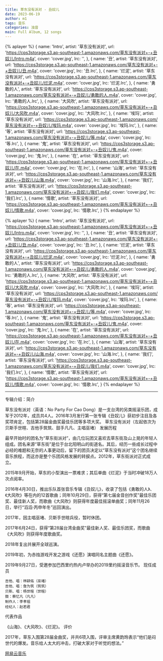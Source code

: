 ```yaml
---
title: 草东没有派对 - 丑奴儿
date: 2023-06-19
author: m1
tags: 音乐
categories: 浊音
main: Full Album, 12 songs
---
```


{% aplayer %}
{
name: 'Intro',
artist: '草东没有派对',
url: 'https://cps3storage.s3.ap-southeast-1.amazonaws.com/草东没有派对+-+丑奴儿/Intro.m4a',
cover: 'cover.jpg',
lrc: '',
},
{
name: '丑',
artist: '草东没有派对',
url: 'https://cps3storage.s3.ap-southeast-1.amazonaws.com/草东没有派对+-+丑奴儿/丑.m4a',
cover: 'cover.jpg',
lrc: '丑.lrc',
},
{
name: '烂泥',
artist: '草东没有派对',
url: 'https://cps3storage.s3.ap-southeast-1.amazonaws.com/草东没有派对+-+丑奴儿/烂泥.m4a',
cover: 'cover.jpg',
lrc: '烂泥.lrc',
},
{
name: '勇敢的人',
artist: '草东没有派对',
url: 'https://cps3storage.s3.ap-southeast-1.amazonaws.com/草东没有派对+-+丑奴儿/勇敢的人.m4a',
cover: 'cover.jpg',
lrc: '勇敢的人.lrc',
},
{
name: '大风吹',
artist: '草东没有派对',
url: 'https://cps3storage.s3.ap-southeast-1.amazonaws.com/草东没有派对+-+丑奴儿/大风吹.m4a',
cover: 'cover.jpg',
lrc: '大风吹.lrc',
},
{
name: '埃玛',
artist: '草东没有派对',
url: 'https://cps3storage.s3.ap-southeast-1.amazonaws.com/草东没有派对+-+丑奴儿/埃玛.m4a',
cover: 'cover.jpg',
lrc: '埃玛.lrc',
},
{
name: '等',
artist: '草东没有派对',
url: 'https://cps3storage.s3.ap-southeast-1.amazonaws.com/草东没有派对+-+丑奴儿/等.m4a',
cover: 'cover.jpg',
lrc: '等.lrc',
},
{
name: '鬼',
artist: '草东没有派对',
url: 'https://cps3storage.s3.ap-southeast-1.amazonaws.com/草东没有派对+-+丑奴儿/鬼.m4a',
cover: 'cover.jpg',
lrc: '鬼.lrc',
},
{
name: '在',
artist: '草东没有派对',
url: 'https://cps3storage.s3.ap-southeast-1.amazonaws.com/草东没有派对+-+丑奴儿/在.m4a',
cover: 'cover.jpg',
lrc: '在.lrc',
},
{
name: '山海',
artist: '草东没有派对',
url: 'https://cps3storage.s3.ap-southeast-1.amazonaws.com/草东没有派对+-+丑奴儿/山海.m4a',
cover: 'cover.jpg',
lrc: '山海.lrc',
},
{
name: '我们',
artist: '草东没有派对',
url: 'https://cps3storage.s3.ap-southeast-1.amazonaws.com/草东没有派对+-+丑奴儿/我们.m4a',
cover: 'cover.jpg',
lrc: '我们.lrc',
},
{
name: '情歌',
artist: '草东没有派对',
url: 'https://cps3storage.s3.ap-southeast-1.amazonaws.com/草东没有派对+-+丑奴儿/情歌.m4a',
cover: 'cover.jpg',
lrc: '情歌.lrc',
}
{% endaplayer %}

{% aplayer %}
{
name: 'Intro',
artist: '草东没有派对',
url: 'https://cps3storage.s3.ap-southeast-1.amazonaws.com/草东没有派对+-+丑奴儿/Intro.m4a',
cover: 'cover.jpg',
lrc: '',
},
{
name: '丑',
artist: '草东没有派对',
url: 'https://cps3storage.s3.ap-southeast-1.amazonaws.com/草东没有派对+-+丑奴儿/丑.m4a',
cover: 'cover.jpg',
lrc: '丑.lrc',
},
{
name: '烂泥',
artist: '草东没有派对',
url: 'https://cps3storage.s3.ap-southeast-1.amazonaws.com/草东没有派对+-+丑奴儿/烂泥.m4a',
cover: 'cover.jpg',
lrc: '烂泥.lrc',
},
{
name: '勇敢的人',
artist: '草东没有派对',
url: 'https://cps3storage.s3.ap-southeast-1.amazonaws.com/草东没有派对+-+丑奴儿/勇敢的人.m4a',
cover: 'cover.jpg',
lrc: '勇敢的人.lrc',
},
{
name: '大风吹',
artist: '草东没有派对',
url: 'https://cps3storage.s3.ap-southeast-1.amazonaws.com/草东没有派对+-+丑奴儿/大风吹.m4a',
cover: 'cover.jpg',
lrc: '大风吹.lrc',
},
{
name: '埃玛',
artist: '草东没有派对',
url: 'https://cps3storage.s3.ap-southeast-1.amazonaws.com/草东没有派对+-+丑奴儿/埃玛.m4a',
cover: 'cover.jpg',
lrc: '埃玛.lrc',
},
{
name: '等',
artist: '草东没有派对',
url: 'https://cps3storage.s3.ap-southeast-1.amazonaws.com/草东没有派对+-+丑奴儿/等.m4a',
cover: 'cover.jpg',
lrc: '等.lrc',
},
{
name: '鬼',
artist: '草东没有派对',
url: 'https://cps3storage.s3.ap-southeast-1.amazonaws.com/草东没有派对+-+丑奴儿/鬼.m4a',
cover: 'cover.jpg',
lrc: '鬼.lrc',
},
{
name: '在',
artist: '草东没有派对',
url: 'https://cps3storage.s3.ap-southeast-1.amazonaws.com/草东没有派对+-+丑奴儿/在.m4a',
cover: 'cover.jpg',
lrc: '在.lrc',
},
{
name: '山海',
artist: '草东没有派对',
url: 'https://cps3storage.s3.ap-southeast-1.amazonaws.com/草东没有派对+-+丑奴儿/山海.m4a',
cover: 'cover.jpg',
lrc: '山海.lrc',
},
{
name: '我们',
artist: '草东没有派对',
url: 'https://cps3storage.s3.ap-southeast-1.amazonaws.com/草东没有派对+-+丑奴儿/我们.m4a',
cover: 'cover.jpg',
lrc: '我们.lrc',
},
{
name: '情歌',
artist: '草东没有派对',
url: 'https://cps3storage.s3.ap-southeast-1.amazonaws.com/草东没有派对+-+丑奴儿/情歌.m4a',
cover: 'cover.jpg',
lrc: '情歌.lrc',
}
{% endaplayer %}

---
专辑介绍：简介

草东没有派对（英语：No Party For Cao Dong）是一支台湾的另类摇滚乐团，成军于2012年，成员共4人。2016年3月发行第一张专辑《丑奴儿》获初步注目及各奖项肯定，包括第28届金曲奖最佳乐团等多项大奖。
草东没有派对（左起依次为贝斯手世暄、吉他手筑筑、鼓手凡凡、主唱巫堵）
发展历程

最早开始时的团名为“草东街派对”，由几位玩团又喜欢去草东街及山上晃的年轻人组成。团名来源“草东街”是位于台北阳明山的街道名。其后，经历一些成长过程中必经的难题和无奈的人事更动后，留下的团员决定以“草东没有派对”这个团名继续音乐旅程，而这亦是整个乐团风格发展的转捩点。2012年，草东街派对正式成立。

2015年9月开始，草东的小型演出一票难求；其后单曲《烂泥》于当时冲破18万人次点阅率。

2016年4月30日，推出乐队首张音乐专辑《丑奴儿》，收录了包括《勇敢的人》、《大风吹》等在内的12首歌曲；同年10月29日，获得“第七届金音创作奖”最佳乐团奖、最佳新人奖，而歌曲《大风吹》则获得年度最佳摇滚单曲奖；同年11月26日，举行“滔滔·丙申年冬”巡回演出。

2017年，因主唱巫堵、贝斯手世暄兵役，暂时休团。

2017年6月24日，获得“第28届台湾金曲奖”最佳新人奖、最佳乐团奖，而歌曲《大风吹》则获得年度歌曲奖。

2018年复出并展开全球巡演。

2019年初，为赤烛游戏开发之游戏《还愿》演唱同名主题曲《还愿》。

2019年9月27日，受邀参加巴西里约热内卢举办的2019里约摇滚音乐节。
现任成员

    吉他、唱：林耕佑（巫堵）
    吉他、唱：詹为筑（筑筑）
    贝斯、唱：杨世暄（世暄）
    鼓：蔡忆凡（凡凡）
    制作人：李孝祖
    经纪人：赵若君

代表作品

《山海》、《大风吹》、《烂泥》。
评价

2017年，草东入围第28届金曲奖，并共6项入围，评审主席黄韵玲表示“他们是闷世代的爆发。音乐给人太大的冲击，打破大家对于听觉的想法。”

[网易云音乐](https://music.163.com/#/album?id=34674226)
